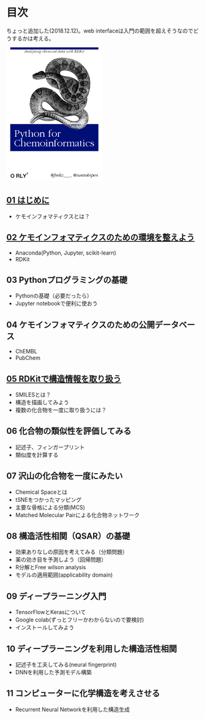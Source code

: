 # 目次
ちょっと追加した(2018.12.12)。web interfaceは入門の範囲を超えそうなのでどうするかは考える。

<img src="python_for_ci.png" width="250" />

## [01 はじめに](ch01_introduction.asciidoc)
- ケモインフォマティクスとは？

## [02 ケモインフォマティクスのための環境を整えよう](ch02_installation.asciidoc)
- Anaconda(Python, Jupyter, scikit-learn)
- RDKit

## 03 Pythonプログラミングの基礎
- Pythonの基礎（必要だったら）
- Jupyter notebookで便利に使おう

## 04 ケモインフォマティクスのための公開データベース
- ChEMBL
- PubChem

## [05 RDKitで構造情報を取り扱う](ch05_rdkit.asciidoc)
- SMILESとは？
- 構造を描画してみよう
- 複数の化合物を一度に取り扱うには？

## 06 化合物の類似性を評価してみる
- 記述子、フィンガープリント
- 類似度を計算する

## 07 沢山の化合物を一度にみたい
- Chemical Spaceとは
- tSNEをつかったマッピング
- 主要な骨格による分類(MCS)
- Matched Molecular Pairによる化合物ネットワーク

## 08 構造活性相関（QSAR）の基礎
- 効果ありなしの原因を考えてみる（分類問題）
- 薬の効き目を予測しよう（回帰問題）
- R分解とFree wilson analysis
- モデルの適用範囲(applicability domain)

## 09 ディープラーニング入門
- TensorFlowとKerasについて
- Google colab(ずっとフリーかわからないので要検討)
- インストールしてみよう

## 10 ディープラーニングを利用した構造活性相関
- 記述子を工夫してみる(neural fingerprint)
- DNNを利用した予測モデル構築

## 11 コンピューターに化学構造を考えさせる
- Recurrent Neural Networkを利用した構造生成
